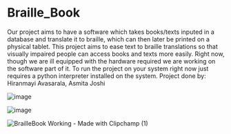 # Braille_Book
Our project aims to have a software which takes books/texts inputed in a database and translate it to braille, which can then later be printed on 
a physical tablet.
This project aims to ease text to braille translations so that visually impaired people can access books and texts more easily.
Right now, though we are ill equipped with the hardware required we are working on the software part of it.
To run the project on your system right now just requires a python interpreter installed on the system.
Project done by: Hiranmayi Avasarala, Asmita Joshi

![image](https://user-images.githubusercontent.com/117025497/235298269-cf412d02-52fc-47a3-8837-eae70b8c544b.png)

![image](https://user-images.githubusercontent.com/117025497/235298565-1f3cab8a-68fc-4780-b7ee-cfd4159bb922.png)

![BrailleBook Working - Made with Clipchamp (1)](https://user-images.githubusercontent.com/117025497/235334318-e1726ae9-0b81-4505-b5a2-cf9cad1363bb.gif)
